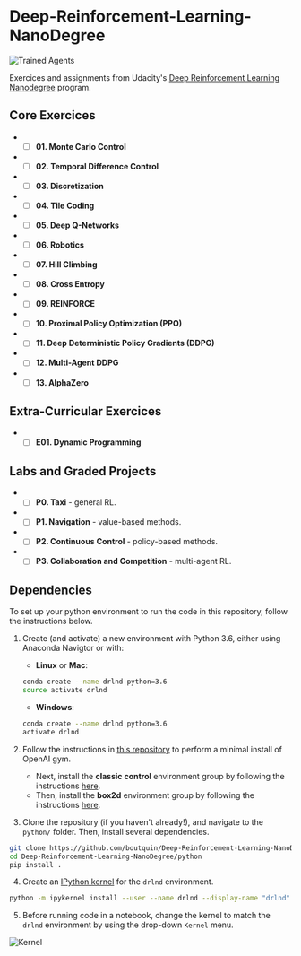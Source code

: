 [image1]: https://user-images.githubusercontent.com/10624937/42135602-b0335606-7d12-11e8-8689-dd1cf9fa11a9.gif "Trained Agents"
[image2]: https://user-images.githubusercontent.com/10624937/42386929-76f671f0-8106-11e8-9376-f17da2ae852e.png "Kernel"

# Deep-Reinforcement-Learning-NanoDegree

![Trained Agents][image1]

Exercices and assignments from Udacity's [Deep Reinforcement Learning Nanodegree](https://www.udacity.com/course/deep-reinforcement-learning-nanodegree--nd893) program.

## Core Exercices
+ - [ ] **01. Monte Carlo Control** 
+ - [ ] **02. Temporal Difference Control**
+ - [ ] **03. Discretization**
+ - [ ] **04. Tile Coding**
+ - [ ] **05. Deep Q-Networks**
+ - [ ] **06. Robotics**
+ - [ ] **07. Hill Climbing**
+ - [ ] **08. Cross Entropy**
+ - [ ] **09. REINFORCE**
+ - [ ] **10. Proximal Policy Optimization (PPO)**
+ - [ ] **11. Deep Deterministic Policy Gradients (DDPG)**
+ - [ ] **12. Multi-Agent DDPG**
+ - [ ] **13. AlphaZero**

## Extra-Curricular Exercices
+ - [ ] **E01. Dynamic Programming**

## Labs and Graded Projects
+ - [ ] **P0. Taxi** - general RL.
+ - [ ] **P1. Navigation** - value-based methods.
+ - [ ] **P2. Continuous Control** - policy-based methods.
+ - [ ] **P3. Collaboration and Competition** - multi-agent RL.

## Dependencies

To set up your python environment to run the code in this repository, follow the instructions below.

1. Create (and activate) a new environment with Python 3.6, either using Anaconda Navigtor or with:

	- __Linux__ or __Mac__: 
	```bash
	conda create --name drlnd python=3.6
	source activate drlnd
	```
	- __Windows__: 
	```bash
	conda create --name drlnd python=3.6 
	activate drlnd
	```
	
2. Follow the instructions in [this repository](https://github.com/openai/gym) to perform a minimal install of OpenAI gym.  
	- Next, install the **classic control** environment group by following the instructions [here](https://github.com/openai/gym#classic-control).
	- Then, install the **box2d** environment group by following the instructions [here](https://github.com/openai/gym#box2d).
	
3. Clone the repository (if you haven't already!), and navigate to the `python/` folder.  Then, install several dependencies.
```bash
git clone https://github.com/boutquin/Deep-Reinforcement-Learning-NanoDegree.git
cd Deep-Reinforcement-Learning-NanoDegree/python
pip install .
```

4. Create an [IPython kernel](http://ipython.readthedocs.io/en/stable/install/kernel_install.html) for the `drlnd` environment.  
```bash
python -m ipykernel install --user --name drlnd --display-name "drlnd"
```

5. Before running code in a notebook, change the kernel to match the `drlnd` environment by using the drop-down `Kernel` menu. 

![Kernel][image2]
